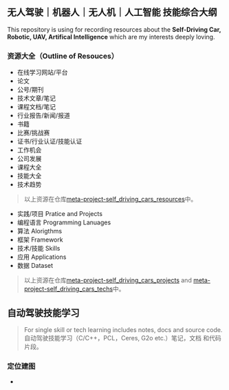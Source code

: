 ## 无人驾驶｜机器人｜无人机｜人工智能 技能综合大纲

This repository is using for recording resources about the **Self-Driving Car, Robotic, UAV, Artifical Intelligence** which are my interests deeply loving.

### 资源大全（Outline of Resouces）
- 在线学习网站/平台
- 论文
- 公号/期刊
- 技术文章/笔记
- 课程文档/笔记
- 行业报告/新闻/报道
- 书籍
- 比赛/挑战赛
- 证书/行业认证/技能认证
- 工作机会
- 公司发展
- 课程大全
- 技能大全
- 技术趋势
> 以上资源在仓库[meta-project-self_driving_cars_resources](https://github.com/linksdl/meta-project-self_driving_cars_resources)中。
- 实践/项目 Pratice and Projects
- 编程语言 Programming Lanuages
- 算法 Alorigthms
- 框架 Framework
- 技术/技能 Skills
- 应用 Applications
- 数据 Dataset
> 以上资源在仓库[meta-project-self_driving_cars_projects](https://github.com/linksdl/meta-project-self_driving_cars_projects) and [meta-project-self_driving_cars_techs](https://github.com/linksdl/meta-project-self_driving_cars_techs)中。





## 自动驾驶技能学习
> For single skill or tech learning includes notes, docs and source code.
> 自动驾驶技能学习（C/C++，PCL，Ceres, G2o etc.）笔记，文档 和代码片段。

### 定位建图
- 